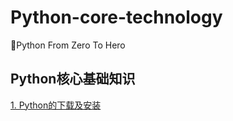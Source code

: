 # Python-core-technology
👣Python From Zero To Hero 


## Python核心基础知识  
<a href="https://github.com/AbsolutelyEmpty/Python-core-technology/blob/develop/Python%E7%9A%84%E4%B8%8B%E8%BD%BD%E5%8F%8A%E5%AE%89%E8%A3%85/Python%E7%9A%84%E4%B8%8B%E8%BD%BD%E5%AE%89%E8%A3%85.md">1. Python的下载及安装</a>  
